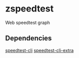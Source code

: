 # zspeedtest
Web speedtest graph

## Dependencies
[speedtest-cli](https://github.com/sivel/speedtest-cli)
[speedtest-cli-extra](https://github.com/HenrikBengtsson/speedtest-cli-extras)
